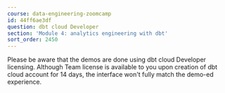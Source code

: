 ```yaml
---
course: data-engineering-zoomcamp
id: 44ff6ae3df
question: dbt cloud Developer
section: 'Module 4: analytics engineering with dbt'
sort_order: 2450
---
```


Please be aware that the demos are done using dbt cloud Developer licensing. Although Team license is available to you upon creation of dbt cloud account for 14 days, the interface won't fully match the demo-ed experience.


